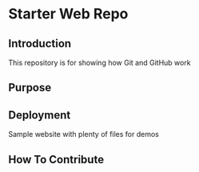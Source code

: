 # Starter Web Repo

## Introduction 

This repository is for showing how Git and GitHub work

## Purpose


## Deployment 
Sample website with plenty of files for demos

## How To Contribute 
